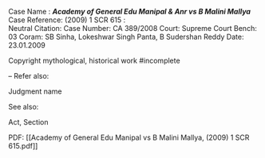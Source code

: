 Case Name : ***Academy of General Edu Manipal & Anr vs B Malini Mallya***
Case Reference: (2009) 1 SCR 615 :  
Neutral Citation:
Case Number: CA 389/2008
Court: Supreme Court
Bench: 03
Coram: SB Sinha, Lokeshwar Singh Panta, B Sudershan Reddy
Date: 23.01.2009

Copyright mythological, historical work #incomplete 

–
Refer also:

Judgment name

See also:
 
Act, Section

PDF:
[[Academy of General Edu Manipal vs B Malini Mallya, (2009) 1 SCR 615.pdf]]